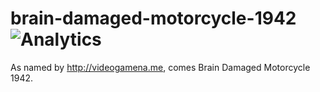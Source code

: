 # brain-damaged-motorcycle-1942 ![Analytics](https://ga-beacon.appspot.com/UA-34529482-6/brain-damaged-motorcycle-1942/readme?pixel)

As named by http://videogamena.me, comes Brain Damaged Motorcycle 1942.
